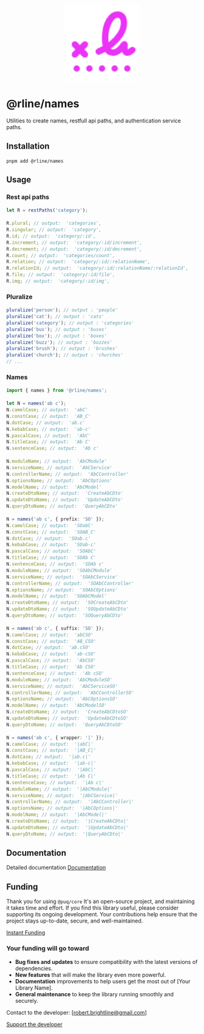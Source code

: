 <div align="center">
  <img src="https://raw.githubusercontent.com/rbrightline/common/refs/heads/main/libs/names/favicon.png" alt="Logo" width="200"/>
</div>

# @rline/names

Utilities to create names, restfull api paths, and authentication service paths.

## Installation

```shell
pnpm add @rline/names
```

## Usage

### Rest api paths

```typescript
let R = restPaths('category');

R.plural; // output:  'categories',
R.singular; // output:  'category',
R.id; // output:  'category/:id',
R.increment; // output:  'category/:id/increment',
R.decrement; // output:  'category/:id/decrement',
R.count; // output:  'categories/count',
R.relation; // output:  'category/:id/:relationName',
R.relationId; // output:  'category/:id/:relationName/:relationId',
R.file; // output:  'category/:id/file',
R.img; // output:  'category/:id/img',
```

### Pluralize

```typescript
pluralize('person'); // output : 'people'
pluralize('cat'); // output : 'cats'
pluralize('category'); // output : 'categories'
pluralize('bus'); // output : 'buses'
pluralize('box'); // output : 'boxes'
pluralize('buzz'); // output : 'buzzes'
pluralize('brush'); // output : 'brushes'
pluralize('church'); // output : 'churches'
// ...
```

### Names

```typescript
import { names } from '@rline/names';

let N = names('ab c');
N.camelCase; // output:  'abC'
N.constCase; // output:  'AB_C'
N.dotCase; // output:  'ab.c'
N.kebabCase; // output:  'ab-c'
N.pascalCase; // output:  'AbC'
N.titleCase; // output:  'Ab C'
N.sentenceCase; // output:  'Ab c'

N.moduleName; // output:  'AbCModule'
N.serviceName; // output:  'AbCService'
N.controllerName; // output:  'AbCController'
N.optionsName; // output:  'AbCOptions'
N.modelName; // output:  'AbCModel'
N.createDtoName; // output:  'CreateAbCDto'
N.updateDtoName; // output:  'UpdateAbCDto'
N.queryDtoName; // output:  'QueryAbCDto'

N = names('ab c', { prefix: 'SO' });
N.camelCase; // output:  'SOabC'
N.constCase; // output:  'SOAB_C'
N.dotCase; // output:  'SOab.c'
N.kebabCase; // output:  'SOab-c'
N.pascalCase; // output:  'SOAbC'
N.titleCase; // output:  'SOAb C'
N.sentenceCase; // output:  'SOAb c'
N.moduleName; // output:  'SOAbCModule'
N.serviceName; // output:  'SOAbCService'
N.controllerName; // output:  'SOAbCController'
N.optionsName; // output:  'SOAbCOptions'
N.modelName; // output:  'SOAbCModel'
N.createDtoName; // output:  'SOCreateAbCDto'
N.updateDtoName; // output:  'SOUpdateAbCDto'
N.queryDtoName; // output:  'SOQueryAbCDto'

N = names('ab c', { suffix: 'SO' });
N.camelCase; // output:  'abCSO'
N.constCase; // output:  'AB_CSO'
N.dotCase; // output:  'ab.cSO'
N.kebabCase; // output:  'ab-cSO'
N.pascalCase; // output:  'AbCSO'
N.titleCase; // output:  'Ab CSO'
N.sentenceCase; // output:  'Ab cSO'
N.moduleName; // output:  'AbCModuleSO'
N.serviceName; // output:  'AbCServiceSO'
N.controllerName; // output:  'AbCControllerSO'
N.optionsName; // output:  'AbCOptionsSO'
N.modelName; // output:  'AbCModelSO'
N.createDtoName; // output:  'CreateAbCDtoSO'
N.updateDtoName; // output:  'UpdateAbCDtoSO'
N.queryDtoName; // output:  'QueryAbCDtoSO'

N = names('ab c', { wrapper: '|' });
N.camelCase; // output:  '|abC|'
N.constCase; // output:  '|AB_C|'
N.dotCase; // output:  '|ab.c|'
N.kebabCase; // output:  '|ab-c|'
N.pascalCase; // output:  '|AbC|'
N.titleCase; // output:  '|Ab C|'
N.sentenceCase; // output:  '|Ab c|'
N.moduleName; // output:  '|AbCModule|'
N.serviceName; // output:  '|AbCService|'
N.controllerName; // output:  '|AbCController|'
N.optionsName; // output:  '|AbCOptions|'
N.modelName; // output:  '|AbCModel|'
N.createDtoName; // output:  '|CreateAbCDto|'
N.updateDtoName; // output:  '|UpdateAbCDto|'
N.queryDtoName; // output:  '|QueryAbCDto|'
```

## Documentation

Detailed documentation [Documentation](https://rbrightline.github.io/common/names/)

## Funding

Thank you for using `@puq/core` It's an open-source project, and maintaining it takes time and effort. If you find this library useful, please consider supporting its ongoing development. Your contributions help ensure that the project stays up-to-date, secure, and well-maintained.

[Instant Funding](https://cash.app/$puqlib)

### Your funding will go toward

- **Bug fixes and updates** to ensure compatibility with the latest versions of dependencies.
- **New features** that will make the library even more powerful.
- **Documentation** improvements to help users get the most out of [Your Library Name].
- **General maintenance** to keep the library running smoothly and securely.

Contact to the developer: [robert.brightline@gmail.com]

[Support the developer](https://cash.app/$puqlib)
